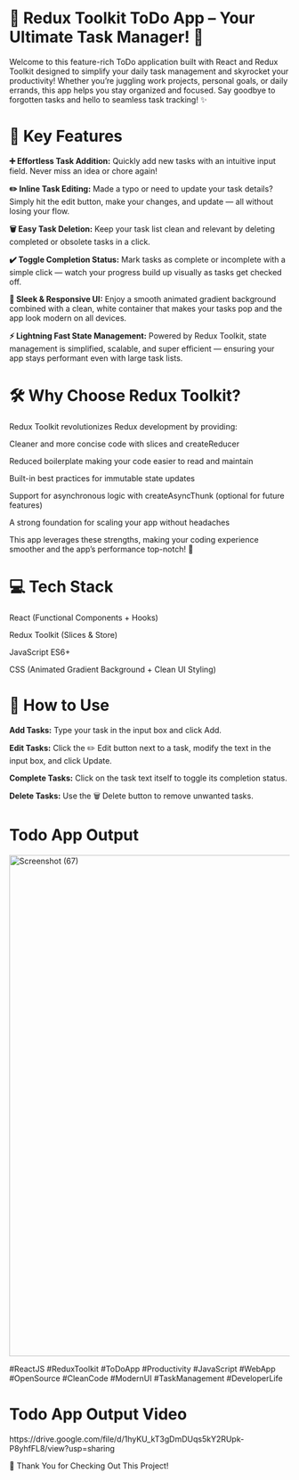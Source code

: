 <h1>📝 Redux Toolkit ToDo App – Your Ultimate Task Manager! 🚀</h1>

Welcome to this feature-rich ToDo application built with React and Redux Toolkit designed to simplify your daily task management and skyrocket your productivity! Whether you’re juggling work projects, personal goals, or daily errands, this app helps you stay organized and focused. Say goodbye to forgotten tasks and hello to seamless task tracking! ✨

<h1>🌟 Key Features</h1>

**➕ Effortless Task Addition:** Quickly add new tasks with an intuitive input field. Never miss an idea or chore again!

**✏️ Inline Task Editing:** Made a typo or need to update your task details? Simply hit the edit button, make your changes, and update — all without losing your flow.

**🗑️ Easy Task Deletion:** Keep your task list clean and relevant by deleting completed or obsolete tasks in a click.

**✔️ Toggle Completion Status:** Mark tasks as complete or incomplete with a simple click — watch your progress build up visually as tasks get checked off.

**🎨 Sleek & Responsive UI:** Enjoy a smooth animated gradient background combined with a clean, white container that makes your tasks pop and the app look modern on all devices.

**⚡ Lightning Fast State Management:** Powered by Redux Toolkit, state management is simplified, scalable, and super efficient — ensuring your app stays performant even with large task lists.

<h1>🛠️ Why Choose Redux Toolkit?</h1>

Redux Toolkit revolutionizes Redux development by providing:

Cleaner and more concise code with slices and createReducer

Reduced boilerplate making your code easier to read and maintain

Built-in best practices for immutable state updates

Support for asynchronous logic with createAsyncThunk (optional for future features)

A strong foundation for scaling your app without headaches

This app leverages these strengths, making your coding experience smoother and the app’s performance top-notch! 🚀

<h1>💻 Tech Stack</h1>

React (Functional Components + Hooks)

Redux Toolkit (Slices & Store)

JavaScript ES6+

CSS (Animated Gradient Background + Clean UI Styling)

<h1>🎯 How to Use</h1>

**Add Tasks:** Type your task in the input box and click Add.

**Edit Tasks:** Click the ✏️ Edit button next to a task, modify the text in the input box, and click Update.

**Complete Tasks:** Click on the task text itself to toggle its completion status.

**Delete Tasks:** Use the 🗑️ Delete button to remove unwanted tasks.

<h1>Todo App Output</h1>

<img width="1891" height="900" alt="Screenshot (67)" src="https://github.com/user-attachments/assets/01e102d7-04f0-48b2-9e1f-3a4acff5e652" />

#ReactJS #ReduxToolkit #ToDoApp #Productivity #JavaScript #WebApp #OpenSource #CleanCode #ModernUI #TaskManagement #DeveloperLife

<h1>Todo App Output Video </h1> https://drive.google.com/file/d/1hyKU_kT3gDmDUqs5kY2RUpk-P8yhfFL8/view?usp=sharing

🎉 Thank You for Checking Out This Project!

